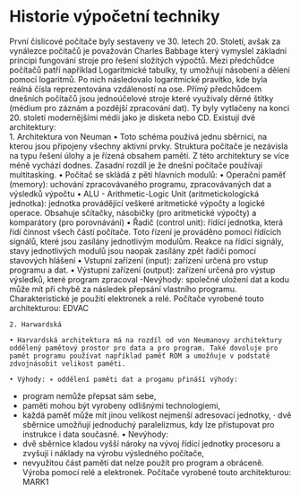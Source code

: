 # Historie výpočetní techniky
První číslicové počítače byly sestaveny ve 30. letech 20. Století, avšak za vynálezce počítačů je považován Charles Babbage který vymyslel základní principi fungování stroje pro řešení složitých výpočtů.
Mezi předchůdce počítačů patří například Logaritmické tabulky, ty umožňují násobení a dělení pomocí logaritmů. Po nich následovalo logaritmické pravítko, kde byla reálná čísla reprezentována vzdáleností na ose. Přímý předchůdcem dnešních počítačů jsou jednoúčelové stroje které využívaly děrné štítky (médium pro záznám a pozdější zpracování dat). Ty byly vytlačeny na konci 20. století modernějšími médii jako je disketa nebo CD.
Existují dvě architektury:  
    1. Architektura von Neuman
    • Toto schéma používá jednu sběrnici, na kterou jsou připojeny všechny aktivní prvky. Struktura počítače je nezávisla na typu řešení úlohy a je řízená obsahem paměti. Z této architektury se více méně vychází dodnes. Zasadní rozdíl je že dnešní počítače používají multitasking.
    •  Počítač se skládá z pěti hlavních modulů:
    • Operační paměť (memory): uchování zpracovávaného programu, zpracovávaných dat a výsledků výpočtu
    • ALU - Arithmetic-Logic Unit (aritmetickologická jednotka): jednotka provádějící veškeré aritmetické výpočty a logické operace. Obsahuje sčítačky, násobičky (pro aritmetické výpočty) a komparátory (pro porovnávání)
    • Řadič (control unit): řídící jednotka, která řídí činnost všech částí počítače. Toto řízení je prováděno pomocí řídících signálů, které jsou zasílány jednotlivým modulům. Reakce na řídící signály, stavy jednotlivých modulů jsou naopak zasílány zpět řadiči pomocí stavových hlášení
    • Vstupní zařízení (input): zařízení určená pro vstup programu a dat.
    • Výstupní zařízení (output): zařízení určená pro výstup výsledků, které program zpracoval
-Nevýhody: společné uložení dat a kodu může mít při chybě za následek       přepsání vlastního programu.
Charakteristické je použití elektronek a relé. Počítače vyrobené touto architekturou: EDVAC

    2. Harwardská

    • Harvardská architektura má na rozdíl od von Neumanovy architektury oddělený pamětový prostor pro data a pro program. Také dovoluje pro pamět programu používat například paměť ROM a umožňuje v podstatě zdvojnásobit velikost paměti.

    • Výhody: ∗ oddělení paměti dat a progamu přináší výhody:
 - program nemůže přepsat sám sebe,
 - paměti mohou být vyrobeny odlišnými technologiemi, 
 - každá paměť může mít jinou velikost nejmenší adresovací jednotky, · dvě sběrnice umožňují jednoduchý paralelizmus, kdy lze přistupovat pro instrukce i data současně. 
    • Nevýhody: 
 - dvě sběrnice kladou vyšší nároky na vývoj řídící jednotky procesoru a zvyšují i náklady na výrobu výsledného počítače, 
 - nevyužitou část paměti dat nelze použít pro program a obráceně.
Výroba pomocí relé a elektronek. Počítače vyrobené touto architekturou: MARK1

